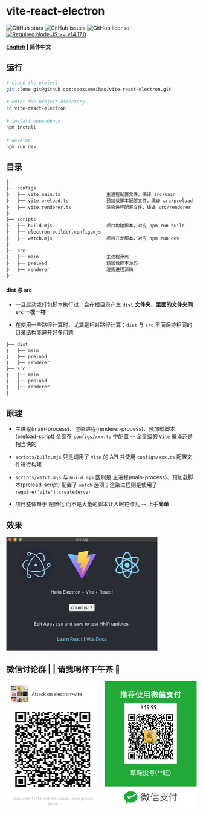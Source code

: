 # vite-react-electron

![GitHub stars](https://img.shields.io/github/stars/caoxiemeihao/vite-react-electron?color=fa6470&style=flat)
![GitHub issues](https://img.shields.io/github/issues/caoxiemeihao/vite-react-electron?color=d8b22d&style=flat)
![GitHub license](https://img.shields.io/github/license/caoxiemeihao/vite-react-electron?style=flat)
[![Required Node.JS >= v14.17.0](https://img.shields.io/static/v1?label=node&message=%3E=14.17.0&logo=node.js&color=3f893e&style=flat)](https://nodejs.org/about/releases)

**[English](README.md) | 简体中文**

## 运行

  ```bash
  # clone the project
  git clone git@github.com:caoxiemeihao/vite-react-electron.git

  # enter the project directory
  cd vite-react-electron

  # install dependency
  npm install

  # develop
  npm run dev
  ```

## 目录

```tree
├
├── configs
├   ├── vite.main.ts                 主进程配置文件，编译 src/main
├   ├── vite.preload.ts              预加载脚本配置文件，编译 src/preload
├   ├── vite.renderer.ts             渲染进程配置文件，编译 src/renderer
├
├── scripts
├   ├── build.mjs                    项目构建脚本，对应 npm run build
├   ├── electron-builder.config.mjs
├   ├── watch.mjs                    项目开发脚本，对应 npm run dev
├
├── src
├   ├── main                         主进程源码
├   ├── preload                      预加载脚本源码
├   ├── renderer                     渲染进程源码
├
```

#### dist 与 src

- 一旦启动或打包脚本执行过，会在根目录产生 **`dist` 文件夹，里面的文件夹同 `src` 一模一样**

- 在使用一些路径计算时，尤其是相对路径计算；`dist` 与 `src` 里面保持相同的目录结构能避开好多问题

```tree
├── dist
|   ├── main
|   ├── preload
|   ├── renderer
├── src
|   ├── main
|   ├── preload
|   ├── renderer
|
```

## 原理

- 主进程(main-process)、渲染进程(renderer-process)、预加载脚本(preload-script) 全部在 `configs/xxx.ts` 中配置 -- 全量级的 `Vite` 编译还是相当快的

- `scripts/build.mjs` 只是调用了 `Vite` 的 API 并使用 `configs/xxx.ts` 配置文件进行构建

- `scripts/watch.mjs` 与 `build.mjs` 区别是 主进程(main-process)、预加载脚本(preload-script) 配置了 `watch` 选项；渲染进程则是使用了 `require('vite').createServer`

- 项目整体趋于 配置化 而不是大量的脚本让人眼花缭乱 -- **上手简单**


## 效果

<img width="400px" src="https://raw.githubusercontent.com/caoxiemeihao/blog/main/vite-react-electron/react-win.png" />

## 微信讨论群 | | 请我喝杯下午茶 🥳

<div style="display:flex;">
  <img width="244px" src="https://raw.githubusercontent.com/caoxiemeihao/blog/main/assets/wechat/group/qrcode.jpg" />
  &nbsp;&nbsp;&nbsp;&nbsp;
  <img width="244px" src="https://raw.githubusercontent.com/caoxiemeihao/blog/main/assets/wechat/%24qrcode/%2419.99.png" />
</div>
